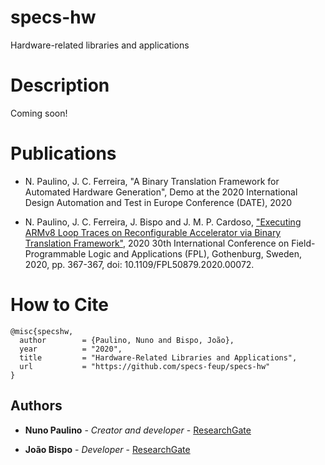 # specs-hw
Hardware-related libraries and applications

# Description

Coming soon!

# Publications

- N. Paulino, J. C. Ferreira, "A Binary Translation Framework for Automated Hardware Generation", Demo at the 2020 International Design Automation and Test in Europe Conference (DATE), 2020

- N. Paulino, J. C. Ferreira, J. Bispo and J. M. P. Cardoso, ["Executing ARMv8 Loop Traces on Reconfigurable Accelerator via Binary Translation Framework"](https://ieeexplore.ieee.org/document/9221508), 2020 30th International Conference on Field-Programmable Logic and Applications (FPL), Gothenburg, Sweden, 2020, pp. 367-367, doi: 10.1109/FPL50879.2020.00072.

# How to Cite

```
@misc{specshw,
  author        = {Paulino, Nuno and Bispo, João},
  year          = "2020",
  title         = "Hardware-Related Libraries and Applications",
  url           = "https://github.com/specs-feup/specs-hw"
}
```

## Authors

* **Nuno Paulino** - *Creator and developer* - [ResearchGate](https://www.researchgate.net/profile/Nuno_Paulino2)

* **João Bispo** - *Developer* - [ResearchGate](https://www.researchgate.net/profile/Joao-Bispo)

